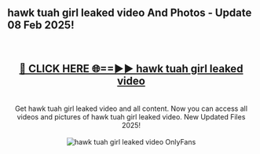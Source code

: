 <h2>hawk tuah girl leaked video And Photos - Update 08 Feb 2025!</h2>
<br>
<div align="center">
<h2><a href="https://cutt.ly/te57wshS" rel="nofollow">🔴 CLICK HERE 🌐==►► hawk tuah girl leaked video</a></h2>
<br>
Get hawk tuah girl leaked video and all content. Now you can access all videos and pictures of hawk tuah girl leaked video. New Updated Files 2025!
<br>
<br>
<a href="https://cutt.ly/te57wshS" rel="nofollow" data-target="animated-image.originalLink"><img src="https://i.ibb.co.com/WyWwxjT/player-gif2.gif" alt="hawk tuah girl leaked video OnlyFans" style="max-width: 100%; display: inline-block;" data-target="animated-image.originalImage"></a>
</div>
<br>